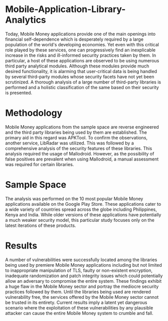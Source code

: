 # Mobile-Application-Library-Analytics
Today, Mobile Money applications provide one of the main openings into financial
self-dependence which is desperately required by a large population of the world's
developing economies. Yet even with this critical role played by these services, one
can progressively find an inexplicable increase in the risks and ill-informed security
practices taken by them. In particular, a host of these applications are observed to be
using numerous third party analytical modules. Although these modules provide
much desired functionality, it is alarming that user-critical data is being handled by
several third-party modules whose security facets have not yet been scrutinized. A thorough analysis of a large number of third-party libraries is performed and a holistic classification of the same based on their security is presented.

# Methodology
Mobile Money applications from the sample space are reverse engineered and the
third party libraries being used by them are established. The primary aid in this regard
was APKTool. To confirm the observations, another service, LibRadar was utilized.
This was followed by a comprehensive analysis of the security features of these
libraries. This analysis required the usage of Mallodroid. However, as the possibility
of false positives are prevalent when using Mallodroid, a manual assessment was
required for certain libraries.

# Sample Space
The analysis was performed on the 10 most popular Mobile Money applications
available on the Google Play Store. These applications cater to a wide variety of
countries spread across the globe including Philippines, Kenya and India. While older
versions of these applications have potentially a much weaker security model, this
particular study focuses only on the latest iterations of these products.

# Results
A number of vulnerabilities were successfully located among the libraries being used
by premiere Mobile Money applications including but not limited to inappropriate
manipulation of TLS, faulty or non-existent encryption, inadequate randomization
and patch integrity issues which could potentially allow an adversary to compromise
the entire system. These findings exhibit a huge flaw in the Mobile Money sector and portray the
mediocre security practices followed by them. Until the libraries being used are
rendered vulnerability free, the services offered by the Mobile Money sector cannot
be trusted in its entirety. Current results imply a latent yet dangerous scenario where
the exploitation of these vulnerabilities by any plausible attacker can cause the entire
Mobile Money system to crumble and fall.

